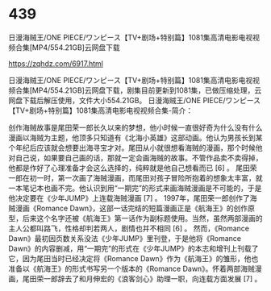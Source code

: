 # 439
日漫海贼王/ONE PIECE/ワンピース【TV+剧场+特别篇】1081集高清电影电视视频合集[MP4/554.21GB]云网盘下载

https://zqhdz.com/6917.html

日漫海贼王/ONE PIECE/ワンピース【TV+剧场+特别篇】1081集高清电影电视视频合集[MP4/554.21GB]云网盘下载，剧集目前更新到1081集，已做压缩处理，云网盘下载后解压使用，文件大小554.21GB。
日漫海贼王/ONE PIECE/ワンピース【TV+剧场+特别篇】1081集高清电影电视视频合集-简介：

创作海贼故事是尾田荣一郎长久以来的梦想，他小时候一直很好奇为什么没有什么漫画以海贼为主题，他顶多只知道有《北海小英雄》这部动画。他认为男孩长到某个年纪后应该就会想要出海寻宝才对。尾田从小就很想看海贼的漫画，那个时候他对自己说，如果要自己画的话，那就一定会画海贼的故事。不管作品卖不卖得掉，他都是作好了心理准备才会这么选择的，纯粹就是他自己想看而已 [6] 。
尾田荣一郎在初一时，第一次画了海贼漫画，而尾田对孩子冒险所抱着的想象太丰富，就一本笔记本也画不完。他认识到用“一期完”的形式来画海贼漫画是不可能的，于是他决定要在《少年JUMP》上连载海贼漫画 [7] 。
1997年，尾田荣一郎创作了海贼漫画《Romance Dawn》，这部一话完结的短篇漫画正是《航海王》的创作原型，后来这个名字还被《航海王》第一话作为副标题使用。当然，虽然两部漫画的主人公都叫路飞，性格却判若两人，剧情也并不相同 [6] 。
然而，《Romance Dawn》最初因页数关系没法《少年JUMP》里刊登，于是他将《Romance Dawn》的内容删减，用“一期完”的形式在《少年JUMP》的本志和增刊上刊载了它，因为尾田当时已经决定将《Romance Dawn》作为《航海王》的雏形，他也准备以《航海王》的形式书写另一个版本的《Romance Dawn》。怀着两部海贼漫画，尾田荣一郎辞去了和月伸宏的《浪客剑心》助理一职，向连载方面发展 [7] 。
